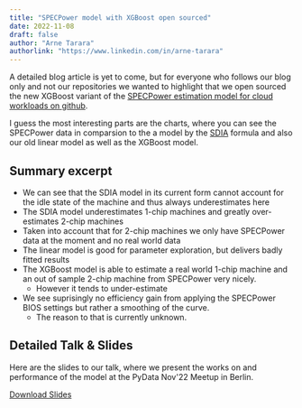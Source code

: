 ```yaml
---
title: "SPECPower model with XGBoost open sourced"
date: 2022-11-08
draft: false
author: "Arne Tarara"
authorlink: "https://www.linkedin.com/in/arne-tarara"
---
```


A detailed blog article is yet to come, but for everyone who follows our
blog only and not our repositories we wanted to highlight that we open sourced
the new XGBoost variant of the [SPECPower estimation model for cloud workloads on github](https://github.com/green-coding-solutions/spec-power-model).

I guess the most interesting parts are the charts, where you can see the
SPECPower data in comparsion to the a model by the [SDIA](https://www.sdialliance.org) formula and also our
old linear model as well as the XGBoost model.

## Summary excerpt

- We can see that the SDIA model in its current form cannot account for the idle state of the machine and thus always underestimates here
- The SDIA model underestimates 1-chip machines and greatly over-estimates 2-chip machines
- Taken into account that for 2-chip machines we only have SPECPower data at the moment and no real world data
- The linear model is good for parameter exploration, but delivers badly fitted results
- The XGBoost model is able to estimate a real world 1-chip machine and an out of sample 2-chip machine from SPECPower very nicely.
    + However it tends to under-estimate
- We see suprisingly no efficiency gain from applying the SPECPower BIOS settings but rather a smoothing of the curve.
    + The reason to that is currently unknown.

## Detailed Talk & Slides
Here are the slides to our talk, where we present the works on and performance of the model
at the PyData Nov'22 Meetup in Berlin.

[Download Slides](/slides/PyData-Talk.pdf)